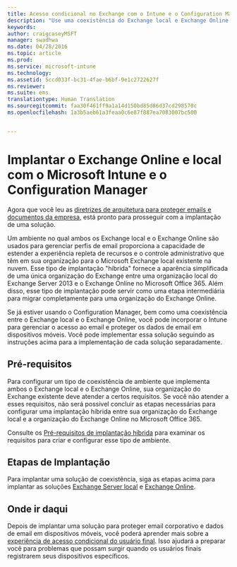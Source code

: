 ```yaml
---
title: Acesso condicional no Exchange com o Intune e o Configuration Manager
description: "Use uma coexistência do Exchange local e Exchange Online juntamente com o Configuration Manager e o Intune para gerenciar o acesso ao email e proteger os dados de email em dispositivos móveis."
keywords: 
author: craigcaseyMSFT
manager: swadhwa
ms.date: 04/28/2016
ms.topic: article
ms.prod: 
ms.service: microsoft-intune
ms.technology: 
ms.assetid: 5ccd033f-bc31-4fae-b6bf-9e1c2722627f
ms.reviewer: 
ms.suite: ems
translationtype: Human Translation
ms.sourcegitcommit: faa30f461ff9a1a14d150bd85d86d37cd298570c
ms.openlocfilehash: 1a3b5aeb61a3feaa0c6e87f887ea7083007bc500


---
```


# Implantar o Exchange Online e local com o Microsoft Intune e o Configuration Manager
Agora que você leu as [diretrizes de arquitetura para proteger emails e documentos da empresa](architecture-guidance-for-protecting-company-email-and-documents.md), está pronto para prosseguir com a implantação de uma solução.

Um ambiente no qual ambos os Exchange local e o Exchange Online são usados para gerenciar perfis de email proporciona a capacidade de estender a experiência repleta de recursos e o controle administrativo que têm em sua organização para o Microsoft Exchange local existente na nuvem. Esse tipo de implantação "híbrida" fornece a aparência simplificada de uma única organização do Exchange entre uma organização local do Exchange Server 2013 e o Exchange Online no Microsoft Office 365. Além disso, esse tipo de implantação pode servir como uma etapa intermediária para migrar completamente para uma organização do Exchange Online.

Se já estiver usando o Configuration Manager, bem como uma coexistência entre o Exchange local e o Exchange Online, você pode incorporar o Intune para gerenciar o acesso ao email e proteger os dados de email em dispositivos móveis. Você pode implementar essa solução seguindo as instruções acima para a implementação de cada solução separadamente.

## Pré-requisitos
Para configurar um tipo de coexistência de ambiente que implementa ambos o Exchange local e o Exchange Online, sua organização do Exchange existente deve atender a certos requisitos. Se você não atender a esses requisitos, não será possível concluir as etapas necessárias para configurar uma implantação híbrida entre sua organização do Exchange local e a organização do Exchange Online no Microsoft Office 365.

Consulte os [Pré-requisitos de implantação híbrida](https://technet.microsoft.com/library/hh534377.aspx) para examinar os requisitos para criar e configurar esse tipo de ambiente.

## Etapas de Implantação
Para implantar uma solução de coexistência, siga as etapas acima para implantar as soluções [Exchange Server local](conditional-access-intune-configmgr-exchange.md) e [Exchange Online](conditional-access-intune-configmgr-exchange-online.md).

## Onde ir daqui
Depois de implantar uma solução para proteger email corporativo e dados de email em dispositivos móveis, você poderá aprender mais sobre a [experiência de acesso condicional do usuário final](end-user-experience-conditional-access.md). Isso ajudará a preparar você para problemas que possam surgir quando os usuários finais registrarem seus dispositivos específicos.



<!--HONumber=Sep16_HO1-->


